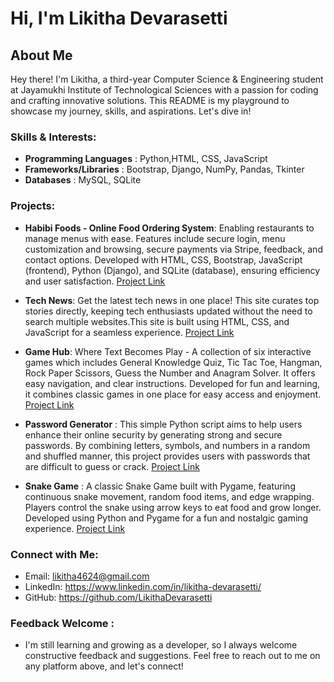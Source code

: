 # Hi, I'm Likitha Devarasetti

## About Me

Hey there! I'm Likitha, a third-year Computer Science & Engineering student at Jayamukhi Institute of Technological Sciences with a passion for coding and crafting innovative solutions. This README is my playground to showcase my journey, skills, and aspirations. Let's dive in!

### Skills & Interests:

- **Programming Languages**          : Python,HTML, CSS, JavaScript
- **Frameworks/Libraries**           : Bootstrap, Django, NumPy, Pandas, Tkinter
- **Databases**                      : MySQL, SQLite

### Projects:
- **Habibi Foods - Online Food Ordering System**: Enabling restaurants to manage menus with ease.
Features include secure login, menu customization and browsing, secure payments via Stripe, feedback, and contact options. Developed with HTML, CSS, Bootstrap, JavaScript (frontend), Python (Django), and SQLite (database), ensuring efficiency and user satisfaction. [Project Link](https://github.com/grishma-gedela/Online-Food-Ordering---Infosys.git)

- **Tech News**: Get the latest tech news in one place! This site curates top stories directly, keeping tech enthusiasts updated without the need to search multiple websites.This site is built using HTML, CSS, and JavaScript for a seamless experience. [Project Link](https://github.com/grishma-gedela/Tech-News.git)
 
- **Game Hub**: Where Text Becomes Play - A collection of six interactive games which includes General Knowledge Quiz, Tic Tac Toe, Hangman, Rock Paper Scissors, Guess the Number and Anagram Solver. It offers easy navigation, and clear instructions. Developed for fun and learning, it combines classic games in one place for easy access and enjoyment. [Project Link](https://github.com/GRISHMA-GEDELA/GameHub-Python)

- **Password Generator** : This simple Python script aims to help users enhance their online security by generating strong and secure passwords. By combining letters, symbols, and numbers in a random and shuffled manner, this project provides users with passwords that are difficult to guess or crack. [Project Link](https://github.com/grishma-gedela/Password-Generator.git)

- **Snake Game** : A classic Snake Game built with Pygame, featuring continuous snake movement, random food items, and edge wrapping. Players control the snake using arrow keys to eat food and grow longer. Developed using Python and Pygame for a fun and nostalgic gaming experience. [Project Link](https://github.com/grishma-gedela/Snake-Game.git)

### Connect with Me:

- Email: likitha4624@gmail.com
- LinkedIn: https://www.linkedin.com/in/likitha-devarasetti/
- GitHub: https://github.com/LikithaDevarasetti

### Feedback Welcome :
- I'm still learning and growing as a developer, so I always welcome constructive feedback and suggestions. Feel free to reach out to me on any platform above, and let's connect!

